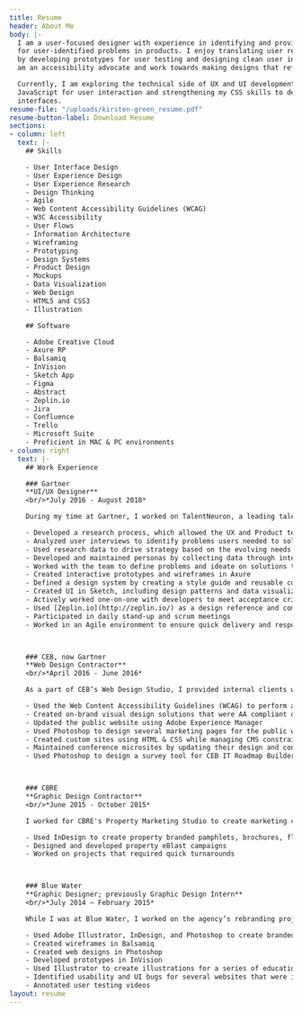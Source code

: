 ```yaml
---
title: Resume
header: About Me
body: |-
  I am a user-focused designer with experience in identifying and providing solutions
  for user-identified problems in products. I enjoy translating user research findings
  by developing prototypes for user testing and designing clean user interfaces. I
  am an accessibility advocate and work towards making designs that reflect that ideal.

  Currently, I am exploring the technical side of UX and UI development by learning
  JavaScript for user interaction and strengthening my CSS skills to develop user
  interfaces.
resume-file: "/uploads/kirsten-green_resume.pdf"
resume-button-label: Download Resume
sections:
- column: left
  text: |-
    ## Skills

    - User Interface Design
    - User Experience Design
    - User Experience Research
    - Design Thinking
    - Agile
    - Web Content Accessibility Guidelines (WCAG)
    - W3C Accessibility
    - User Flows
    - Information Architecture
    - Wireframing
    - Prototyping
    - Design Systems
    - Product Design
    - Mockups
    - Data Visualization
    - Web Design
    - HTML5 and CSS3
    - Illustration

    ## Software

    - Adobe Creative Cloud
    - Axure RP
    - Balsamiq
    - InVision
    - Sketch App
    - Figma
    - Abstract
    - Zeplin.io
    - Jira
    - Confluence
    - Trello
    - Microsoft Suite
    - Proficient in MAC & PC environments
- column: right
  text: |-
    ## Work Experience

    ### Gartner
    **UI/UX Designer**
    <br/>*July 2016 - August 2018*

    During my time at Gartner, I worked on TalentNeuron, a leading talent analytics web application used by recruiters, talent analysts, and other HR professionals. As a UI/UX Designer on the team, I was an active part in all aspects of the Design Thinking process.

    - Developed a research process, which allowed the UX and Product teams to run regular interview and testing cycles with users
    - Analyzed user interviews to identify problems users needed to solve in their work and what problems they encountered while using TalentNeuron
    - Used research data to drive strategy based on the evolving needs of our users
    - Developed and maintained personas by collecting data through interviewing users and key stakeholders
    - Worked with the team to define problems and ideate on solutions through Design Thinking workshops
    - Created interactive prototypes and wireframes in Axure
    - Defined a design system by creating a style guide and reusable components in Sketch
    - Created UI in Sketch, including design patterns and data visualizations
    - Actively worked one-on-one with developers to meet acceptance criteria defined by Product
    - Used [Zeplin.io](http://zeplin.io/) as a design reference and communication tool between the development and design teams
    - Participated in daily stand-up and scrum meetings
    - Worked in an Agile environment to ensure quick delivery and responsiveness to our users‘ needs



    ### CEB, now Gartner
    **Web Design Contractor**
    <br/>*April 2016 - June 2016*

    As a part of CEB’s Web Design Studio, I provided internal clients with web-based assets and designs to help support their business’ particular needs.

    - Used the Web Content Accessibility Guidelines (WCAG) to perform a design audit of CEB’s public and member sites
    - Created on-brand visual design solutions that were AA compliant or better according to WCAG
    - Updated the public website using Adobe Experience Manager
    - Used Photoshop to design several marketing pages for the public website
    - Created custom sites using HTML & CSS while managing CMS constraints
    - Maintained conference microsites by updating their design and content
    - Used Photoshop to design a survey tool for CEB IT Roadmap Builder



    ### CBRE
    **Graphic Design Contractor**
    <br/>*June 2015 - October 2015*

    I worked for CBRE's Property Marketing Studio to create marketing collateral for internal organizations across the southeastern region. I supported the studio as it grew from a pilot program that served only the southeast to an official service with several teams that provided marketing design for multiple regions across the United States.

    - Used InDesign to create property branded pamphlets, brochures, flyers, and offering memorandums
    - Designed and developed property eBlast campaigns
    - Worked on projects that required quick turnarounds



    ### Blue Water
    **Graphic Designer; previously Graphic Design Intern**
    <br/>*July 2014 – February 2015*

    While I was at Blue Water, I worked on the agency’s rebranding project, which included digital and print collateral products. I also designed several websites and provided UX and QA support for our team.

    - Used Adobe Illustrator, InDesign, and Photoshop to create branded assets and collateral
    - Created wireframes in Balsamiq
    - Created web designs in Photoshop
    - Developed prototypes in InVision
    - Used Illustrator to create illustrations for a series of educational videos
    - Identified usability and UI bugs for several websites that were in development
    - Annotated user testing videos
layout: resume
---
```


